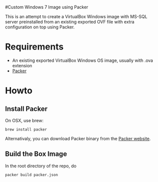 #Custom Windows 7 Image using Packer

This is an attempt to create a VirtualBox Windows image with MS-SQL server preinstalled from an existing exported OVF file with extra configuration on top using Packer. 

# Requirements
* An existing exported VirtualBox Windows OS image, usually with .ova extension
* [Packer](https://www.packer.io/)

# Howto
## Install Packer
On OSX, use brew:
```
brew install packer
```
Alternativaly, you can download Packer binary from the [Packer website](https://www.packer.io/).

## Build the Box Image
In the root directory of the repo, do
```
packer build packer.json 
```


